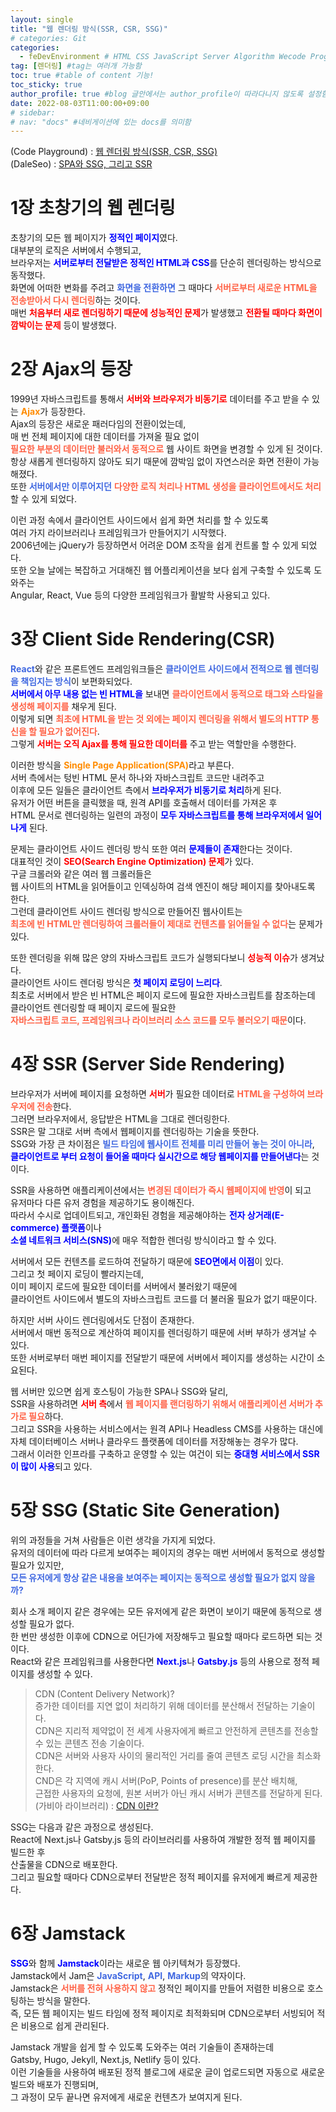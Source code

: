```yaml
---
layout: single
title: "웹 렌더링 방식(SSR, CSR, SSG)"
# categories: Git
categories:
  - feDevEnvironment # HTML CSS JavaScript Server Algorithm Wecode Programmers CS Github Blog
tag: [렌더링] #tag는 여러개 가능함
toc: true #table of content 기능!
toc_sticky: true
author_profile: true #blog 글안에서는 author_profile이 따라다니지 않도록 설정함
date: 2022-08-03T11:00:00+09:00
# sidebar:
# nav: "docs" #네비게이션에 있는 docs를 의미함
---
```

(Code Playground) : [웹 렌더링 방식(SSR, CSR, SSG)](https://im-developer.tistory.com/227)  
(DaleSeo) : [SPA와 SSG, 그리고 SSR](https://www.daleseo.com/spa-ssg-ssr/)  

# 1장 초창기의 웹 렌더링
초창기의 모든 웹 페이지가 <span class="blue">정적인 페이지</span>였다.  
대부분의 로직은 서버에서 수행되고,  
브라우저는 <span class="blue">서버로부터 전달받은 정적인 HTML과 CSS</span>를 단순히 렌더링하는 방식으로 동작했다.  
화면에 어떠한 변화를 주려고 <span class="royalblue">화면을 전환하면</span> 그 때마다 <span class="tomato">서버로부터 새로운 HTML을 전송받아서 다시 렌더링</span>하는 것이다.  
매번 <span class="red">처음부터 새로 렌더링하기 때문에 성능적인 문제</span>가 발생했고 <span class="red">전환될 때마다 화면이 깜박이는 문제</span> 등이 발생했다.  

# 2장 Ajax의 등장
1999년 자바스크립트를 통해서 <span class="red">서버와 브라우저가 비동기로</span> 데이터를 주고 받을 수 있는 <span class="darkorange">Ajax</span>가 등장한다.  
Ajax의 등장은 새로운 패러다임의 전환이었는데,  
매 번 전체 페이지에 대한 데이터를 가져올 필요 없이  
<span class="tomato">필요한 부분의 데이터만 불러와서 동적으로</span> 웹 사이트 화면을 변경할 수 있게 된 것이다.  
항상 새롭게 렌더링하지 않아도 되기 때문에 깜박임 없이 자연스러운 화면 전환이 가능해졌다.  
또한 <span class="royalblue">서버에서만 이루어지던</span> <span class="tomato">다양한 로직 처리나 HTML 생성을 클라이언트에서도 처리</span>할 수 있게 되었다.  

이런 과정 속에서 클라이언트 사이드에서 쉽게 화면 처리를 할 수 있도록  
여러 가지 라이브러리나 프레임워크가 만들어지기 시작했다.  
2006년에는 jQuery가 등장하면서 어려운 DOM 조작을 쉽게 컨트롤 할 수 있게 되었다.  
또한 오늘 날에는 복잡하고 거대해진 웹 어플리케이션을 보다 쉽게 구축할 수 있도록 도와주는  
Angular, React, Vue 등의 다양한 프레임워크가 활발학 사용되고 있다.  

# 3장 Client Side Rendering(CSR) 
<span class="royalblue">React</span>와 같은 프론트엔드 프레임워크들은 <span class="royalblue">클라이언트 사이드에서 전적으로 웹 렌더링을 책임지는 방식</span>이 보편화되었다.  
<span class="blue">서버에서 아무 내용 없는 빈 HTML을</span> 보내면 <span class="tomato">클라이언트에서 동적으로 태그와 스타일을 생성해 페이지를</span> 채우게 된다.  
이렇게 되면 <span class="tomato">최초에 HTML을 받는 것 외에는 페이지 렌더링을 위해서 별도의 HTTP 통신을 할 필요가 없어진다</span>.  
그렇게 <span class="red">서버는 오직 Ajax를 통해 필요한 데이터를</span> 주고 받는 역할만을 수행한다.  

이러한 방식을 <span class="darkorange">Single Page Application(SPA)</span>라고 부른다.  
서버 측에서는 텅빈 HTML 문서 하나와 자바스크립트 코드만 내려주고  
이후에 모든 일들은 클라이언트 측에서 <span class="blue">브라우저가 비동기로 처리</span>하게 된다.  
유저가 어떤 버튼을 클릭했을 때, 원격 API를 호출해서 데이터를 가져온 후  
HTML 문서로 렌더링하는 일련의 과정이 <span class="blue">모두 자바스크립트를 통해 브라우저에서 일어나게</span> 된다.  

문제는 클라이언트 사이드 렌더링 방식 또한 여러 <span class="blue">문제들이 존재</span>한다는 것이다.  
대표적인 것이 <span class="red">SEO(Search Engine Optimization) 문제</span>가 있다.  
구글 크롤러와 같은 여러 웹 크롤러들은  
웹 사이트의 HTML을 읽어들이고 인덱싱하여 검색 엔진이 해당 페이지를 찾아내도록 한다.  
그런데 클라이언트 사이드 렌더링 방식으로 만들어진 웹사이트는  
<span class="tomato">최초에 빈 HTML만 렌더링하여 크롤러들이 제대로 컨텐츠를 읽어들일 수 없다</span>는 문제가 있다.  

또한 렌더링을 위해 많은 양의 자바스크립트 코드가 실행되다보니 <span class="red">성능적 이슈</span>가 생겨났다.  
클라이언트 사이드 렌더링 방식은 <span class="blue">첫 페이지 로딩이 느리다</span>.  
최초로 서버에서 받은 빈 HTML은 페이지 로드에 필요한 자바스크립트를 참조하는데  
클라이언트 렌더링할 때 페이지 로드에 필요한  
<span class="tomato">자바스크립트 코드, 프레임워크나 라이브러리 소스 코드를 모두 불러오기 때문</span>이다.  

# 4장 SSR (Server Side Rendering)
브라우저가 서버에 페이지를 요청하면 <span class="red">서버</span>가 필요한 데이터로 <span class="tomato">HTML을 구성하여 브라우저에 전송</span>한다.  
그러면 브라우저에서, 응답받은 HTML을 그대로 렌더링한다.  
SSR은 말 그대로 서버 측에서 웹페이지를 렌더링하는 기술을 뜻한다.  
SSG와 가장 큰 차이점은 <span class="royalblue">빌드 타임에 웹사이트 전체를 미리 만들어 놓는 것이 아니라</span>,  
<span class="blue">클라이언트로 부터 요청이 들어올 때마다 실시간으로 해당 웹페이지를 만들어낸다</span>는 것이다.  

SSR을 사용하면 애플리케이션에서는 <span class="tomato">변경된 데이터가 즉시 웹페이지에 반영</span>이 되고  
유저마다 다른 유저 경험을 제공하기도 용이해진다.  
따라서 수시로 업데이트되고, 개인화된 경험을 제공해야하는 <span class="blue">전자 상거래(E-commerce) 플랫폼</span>이나  
<span class="blue">소셜 네트워크 서비스(SNS)</span>에 매우 적합한 렌더링 방식이라고 할 수 있다.  

서버에서 모든 컨텐츠를 로드하여 전달하기 때문에 <spanq class="blue">SEO면에서 이점</spanq>이 있다.  
그리고 첫 페이지 로딩이 빨라지는데,  
이미 페이지 로드에 필요한 데이터를 서버에서 불러왔기 때문에  
클라이언트 사이드에서 별도의 자바스크립트 코드를 더 불러올 필요가 없기 때문이다.  

하지만 서버 사이드 렌더링에서도 단점이 존재한다.  
서버에서 매번 동적으로 계산하여 페이지를 렌더링하기 때문에 서버 부하가 생겨날 수 있다.  
또한 서버로부터 매번 페이지를 전달받기 때문에 서버에서 페이지를 생성하는 시간이 소요된다.  

웹 서버만 있으면 쉽게 호스팅이 가능한 SPA나 SSG와 달리,  
SSR을 사용하려면 <span class="red">서버 측</span>에서 <span class="tomato">웹 페이지를 랜더링하기 위해서 애플리케이션 서버가 추가로 필요</span>하다.  
그리고 SSR을 사용하는 서비스에서는 원격 API나 Headless CMS를 사용하는 대신에  
자체 데이터베이스 서버나 클라우드 플랫폼에 데이터를 저장해놓는 경우가 많다.  
그래서 이러한 인프라를 구축하고 운영할 수 있는 여건이 되는 <span class="blue">중대형 서비스에서 SSR이 많이 사용</span>되고 있다.  

# 5장 SSG (Static Site Generation)
위의 과정들을 거쳐 사람들은 이런 생각을 가지게 되었다.  
유저의 데이터에 따라 다르게 보여주는 페이지의 경우는 매번 서버에서 동적으로 생성할 필요가 있지만,  
<span class="royalblue">모든 유저에게 항상 같은 내용을 보여주는 페이지는 동적으로 생성할 필요가 없지 않을까?</span>  

회사 소개 페이지 같은 경우에는 모든 유저에게 같은 화면이 보이기 때문에 동적으로 생성할 필요가 없다.  
한 번만 생성한 이후에 CDN으로 어딘가에 저장해두고 필요할 때마다 로드하면 되는 것이다.  
React와 같은 프레임워크를 사용한다면 <span class="blue">Next.js</span>나 <span class="blue">Gatsby.js</span> 등의 사용으로 정적 페이지를 생성할 수 있다.  

> CDN (Content Delivery Network)?  
증가한 데이터를 지연 없이 처리하기 위해 데이터를 분산해서 전달하는 기술이다.  
CDN은 지리적 제약없이 전 세계 사용자에게 빠르고 안전하게 콘텐츠를 전송할 수 있는 콘텐츠 전송 기술이다.  
CDN은 서버와 사용자 사이의 물리적인 거리를 줄여 콘텐츠 로딩 시간을 최소화한다.  
CND은 각 지역에 캐시 서버(PoP, Points of presence)를 분산 배치해,  
근접한 사용자의 요청에, 원본 서버가 아닌 캐시 서버가 콘텐츠를 전달하게 된다.  
(가비아 라이브러리) : [CDN 이란?](https://library.gabia.com/contents/infrahosting/8985/)  

SSG는 다음과 같은 과정으로 생성된다.  
React에 Next.js나 Gatsby.js 등의 라이브러리를 사용하여 개발한 정적 웹 페이지를 빌드한 후  
산출물을 CDN으로 배포한다.  
그리고 필요할 때마다 CDN으로부터 전달받은 정적 페이지를 유저에게 빠르게 제공한다.  

# 6장 Jamstack
<span class="blue">SSG</span>와 함께 <span class="blue">Jamstack</span>이라는 새로운 웹 아키텍쳐가 등장했다.  
Jamstack에서 Jam은 <span class="royalblue">JavaScript</span>, <span class="royalblue">API</span>, <span class="royalblue">Markup</span>의 약자이다.  
Jamstack은 <span class="tomato">서버를 전혀 사용하지 않고</span> 정적인 페이지를 만들어 저렴한 비용으로 호스팅하는 방식을 말한다.  
즉, 모든 웹 페이지는 빌드 타임에 정적 페이지로 최적화되며 CDN으로부터 서빙되어 적은 비용으로 쉽게 관리된다.  

Jamstack 개발을 쉽게 할 수 있도록 도와주는 여러 기술들이 존재하는데  
Gatsby, Hugo, Jekyll, Next.js, Netlify 등이 있다.  
이런 기술들을 사용하여 배포된 정적 블로그에 새로운 글이 업로드되면 자동으로 새로운 빌드와 배포가 진행되며,  
그 과정이 모두 끝나면 유저에게 새로운 컨텐츠가 보여지게 된다.  

<style>
.red {
  color: red;
  font-weight: bold;
}

.tomato {
  color: tomato;
  font-weight: bold;
}

.blue {
  color: blue;
  font-weight: bold;
}

.royalblue {
  color: royalblue;
  font-weight: bold;
}

.forestgreen {
  color: forestgreen;
  font-weight: bold;
}

.darkorange {
  color: darkorange;
  font-weight: bold;
}
</style>

<!-- ### 2. Link 넣기

```

유형 1: (설명어를 입력) : [gunhee's coding blog](https://gunhee-jeong.github.io/)
유형 2: (URL 자동연결) : <https://gunhee-jeong.github.io/>
유형 3: (동일 파일 내 '문단으로 이동') : [1. Header로 이동](###-1-header)

```

유형 1: (설명어를 입력) : [gunhee's coding blog](https://gunhee-jeong.github.io/)
유형 2: (URL 자동연결) : <https://gunhee-jeong.github.io/>
유형 3: (동일 파일 내 '문단으로 이동') : [1. Header로 이동](#1-header)
유형 3의 방법

1. 특수문자를 제거
2. 스페이스는 -로 바꾸고
3. 대문자는 소문자로!
   그래서 ### 1. Header -> #1-header

## Link: [google][https://www.google.com/]

### 3. 수평선

```

---

```

---

### 4. 라인 바꾸기

```

스페이스바를 2번 눌러주면 다음칸으로
이동할 수 있어요!

```

---

스페이스바를 2번 눌러주면
다음칸으로 이동할 수 있어요!

### 5. list 만들기

```

1. 1번
2. 2번
3. 3번

- 순서없는 list
  - 순서없는 list
    - 순서없는 list

```

1. 1번
2. 2번
3. 3번

- 순서없는 list
  - 순서없는 list
    - 순서없는 list

---

### 6. font 관련

```

**진하게** -> 볼드
_기울여서_ -> 이탤릭체
~~취소선~~ -> 취소선

<ul>밑줄넣기</ul> -> 밑줄
<span style="color:red">빨간 글씨</span> -> 글자색
이것이 `인라인` 입니다 -> 인라인 코드
```

**진하게** -> 볼드
_기울여서_ -> 이탤릭체
~~취소선~~ -> 취소선
<u>밑줄넣기</u> -> 밑줄
<span style="color:red">빨간 글씨</span>
이것이 `인라인` 입니다 -> 인라인 코드

---

### 7. 인용구문

```
> coding
>
> > JavaScript
> >
> > > 내가 프짱!
```

> coding
>
> > JavaScript
> >
> > > 내가 프짱!

---

### 8. 이미지 삽입

```
유형1: ('사이즈를 조절' -> HTML 태그 사용) : <img src="https://gunhee-jeong.github.io/assets/images/blogLogo.png" width="300" height="200">
유형2: (이미지 삽입 후 -> 링크 걸기)
[![이미지](https://gunhee-jeong.github.io/assets/images/blogLogo/blogLogo.png)](https://gunhee-jeong.github.io/)
```

유형1: ('사이즈를 조절' -> HTML 태그 사용) : <img src="https://gunhee-jeong.github.io/assets/images/blogLogo.png" width="300" height="200">
유형2: (이미지 삽입 후 -> 링크 걸기)
[![이미지](https://gunhee-jeong.github.io/assets/images/blogLogo.png)](https://gunhee-jeong.github.io/)

### 9. 표 만들기

```
||국어|영어|
| :--- | ---: | :--: |
|건희 | 100점 | 100점
|철수 | 100점 | 100점
```

|      |  국어 | 영어  |
| :--- | ----: | :---: |
| 건희 | 100점 | 100점 |
| 철수 | 100점 | 100점 |

> - header를 넣고 싶은 경우 ---을 사용하고 :을 이용하여 정렬에 사용함!

### 10. 토글 만들기

```
<details>
<summary>여기를 누르세요</summary>
<div markdown="1">
숨겨진 내용
</div>
</details>
```

<details>
<summary>여기를 누르세요</summary>
<div markdown="1">
숨겨진 내용
</div>
</details> -->
